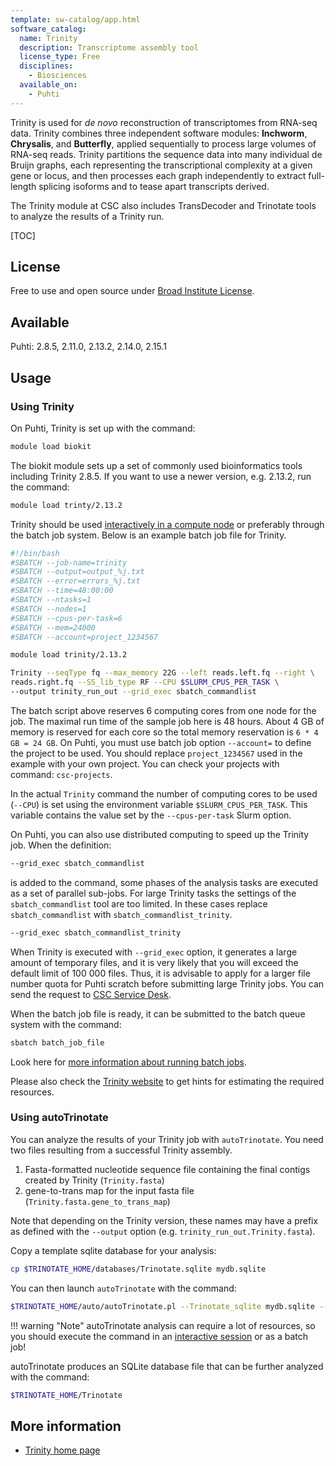 ```yaml
---
template: sw-catalog/app.html
software_catalog:
  name: Trinity
  description: Transcriptome assembly tool
  license_type: Free
  disciplines:
    - Biosciences
  available_on:
    - Puhti
---
```


Trinity is used for _de novo_ reconstruction of transcriptomes from RNA-seq data. Trinity combines three 
independent software modules: **Inchworm**, **Chrysalis**, and **Butterfly**, applied sequentially to process 
large volumes of RNA-seq reads. Trinity partitions the sequence data into many individual de Bruijn graphs, each 
representing the transcriptional complexity at a given gene or locus, and then processes each graph independently 
to extract full-length splicing isoforms and to tease apart transcripts derived.

The Trinity module at CSC also includes TransDecoder and Trinotate tools to analyze the results of a Trinity run.

[TOC]

## License

Free to use and open source under [Broad Institute License](https://github.com/genome-vendor/trinity/blob/master/LICENSE).

## Available

Puhti: 2.8.5, 2.11.0, 2.13.2, 2.14.0, 2.15.1

## Usage

### Using Trinity

On Puhti, Trinity is set up with the command:

```bash
module load biokit
```

The biokit module sets up a set of commonly used bioinformatics tools including
Trinity 2.8.5. If you want to use a newer version, e.g. 2.13.2, run the command:

```bash
module load trinty/2.13.2
```

Trinity should be used [interactively in a compute node](../computing/running/interactive-usage.md) 
or preferably through the batch job system. Below is an example batch job file for Trinity.

```bash
#!/bin/bash 
#SBATCH --job-name=trinity
#SBATCH --output=output_%j.txt
#SBATCH --error=errors_%j.txt
#SBATCH --time=48:00:00
#SBATCH --ntasks=1
#SBATCH --nodes=1  
#SBATCH --cpus-per-task=6
#SBATCH --mem=24000
#SBATCH --account=project_1234567

module load trinity/2.13.2

Trinity --seqType fq --max_memory 22G --left reads.left.fq --right \
reads.right.fq --SS_lib_type RF --CPU $SLURM_CPUS_PER_TASK \
--output trinity_run_out --grid_exec sbatch_commandlist
```

The batch script above reserves 6 computing cores from one node for the job. The maximal run time of the sample job here is 48 hours. 
About 4 GB of memory is reserved for each core so the total memory reservation is `6 * 4 GB = 24 GB`. On Puhti, you must use batch job option
`--account=` to define the project to be used. You should replace `project_1234567` used in the example with your own project. You can check your 
projects with command: `csc-projects`.

In the actual `Trinity` command the number of computing cores to be used (`--CPU`) is set using the environment variable `$SLURM_CPUS_PER_TASK`. 
This variable contains the value set by the `--cpus-per-task` Slurm option.

On Puhti, you can also use distributed computing to speed up the Trinity job. When the definition:

```bash
--grid_exec sbatch_commandlist
```

is added to the command, some phases of the analysis tasks are executed as a set of parallel sub-jobs. 
For large Trinity tasks the settings of the `sbatch_commandlist` tool are too limited. In these cases 
replace `sbatch_commandlist` with `sbatch_commandlist_trinity`.

```bash
--grid_exec sbatch_commandlist_trinity
```

When Trinity is executed with `--grid_exec` option, it generates a large amount of temporary files, and it 
is very likely that you will exceed the default limit of 100 000 files. Thus, it is advisable to apply for 
a larger file number quota for Puhti scratch before submitting large Trinity jobs. You can send the request
to [CSC Service Desk](../support/contact.md).

When the batch job file is ready, it can be submitted to the batch queue system with the command:

```bash
sbatch batch_job_file
```

Look here for [more information about running batch jobs](../computing/running/getting-started.md).

Please also check the [Trinity website](https://github.com/trinityrnaseq/trinityrnaseq/wiki) to get hints for estimating the required resources.

### Using autoTrinotate

You can analyze the results of your Trinity job with `autoTrinotate`. You need two files resulting from a successful Trinity assembly.

1. Fasta-formatted nucleotide sequence file containing the final contigs created by Trinity (`Trinity.fasta`)
2. gene-to-trans map for the input fasta file (`Trinity.fasta.gene_to_trans_map`)

Note that depending on the Trinity version, these names may have a prefix as defined with the `--output` option (e.g. `trinity_run_out.Trinity.fasta`).

Copy a template sqlite database for your analysis:

```bash
cp $TRINOTATE_HOME/databases/Trinotate.sqlite mydb.sqlite
```

You can then launch `autoTrinotate` with the command:

```bash
$TRINOTATE_HOME/auto/autoTrinotate.pl --Trinotate_sqlite mydb.sqlite --transcripts Trinity.fasta --gene_to_trans_map  Trinity.fasta.gene_to_trans_map --conf $TRINOTATE_HOME/auto/conf.txt --CPU  $SLURM_CPUS_PER_TASK
```

!!! warning "Note"
    autoTrinotate analysis can require a lot of resources, so you should execute the command
    in an [interactive session](../computing/running/interactive-usage.md) or as a batch job!

autoTrinotate produces an SQLite database file that can be further analyzed with the command:

```bash
$TRINOTATE_HOME/Trinotate
```

## More information

- [Trinity home page](https://github.com/trinityrnaseq/trinityrnaseq/wiki)
